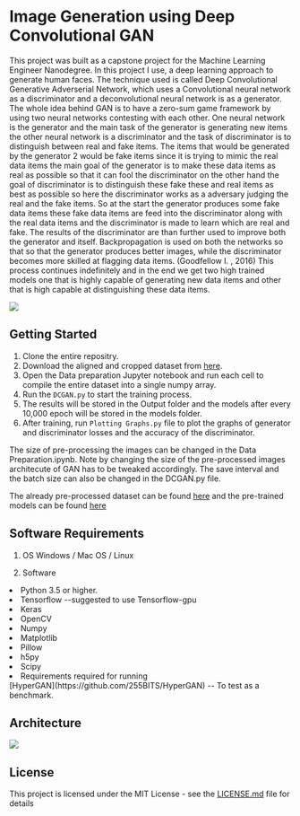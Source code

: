# Image Generation using Deep Convolutional GAN
This project was built as a capstone project for the Machine Learning Engineer Nanodegree. In this project I use, a deep learning approach to generate human faces. The technique used is called Deep Convolutional Generative Adverserial
Network, which uses a Convolutional neural network as a discriminator and a deconvolutional neural network is as a generator.
The whole idea behind GAN is to have a zero-sum game framework by using two neural networks contesting
with each other. One neural network is the generator and the main task of the generator is
generating new items the other neural network is a discriminator and the task of discriminator is
to distinguish between real and fake items. The items that would be generated by the generator
2 would be fake items since it is trying to mimic the real data items the main goal of the generator
is to make these data items as real as possible so that it can fool the discriminator on the other
hand the goal of discriminator is to distinguish these fake these and real items as best as possible
so here the discriminator works as a adversary judging the real and the fake items. So at the start
the generator produces some fake data items these fake data items are feed into the discriminator
along with the real data items and the discriminator is made to learn which are real and fake. The
results of the discriminator are than further used to improve both the generator and itself.
Backpropagation is used on both the networks so that so that the generator produces better
images, while the discriminator becomes more skilled at flagging data items. (Goodfellow I. ,
2016) This process continues indefinitely and in the end we get two high trained models one that
is highly capable of generating new data items and other that is high capable at distinguishing
these data items.

![](100000_epoch_64_bs.gif)

## Getting Started
1. Clone the entire repositry.
2. Download the aligned and cropped dataset from [here](http://mmlab.ie.cuhk.edu.hk/projects/CelebA.html).
3. Open the Data preparation Jupyter notebook and run each cell to compile the entire dataset into a single numpy array.
4. Run the `DCGAN.py` to start the training process.
5. The results will be stored in the Output folder and the models after every 10,000 epoch will be stored in the models folder.
6. After training, run `Plotting Graphs.py` file to plot the graphs of generator and discriminator losses and the accuracy of the discriminator.

The size of pre-processing the images can be changed in the Data Preparation.ipynb. Note by changing the size of the pre-processed images architecute of GAN has to be tweaked accordingly.
The save interval and the batch size can also be changed in the DCGAN.py file.

The already pre-processed dataset can be found [here](https://drive.google.com/open?id=1NABm6XTteqCn6JKbuaK4WuwTfDrDR13h) and the pre-trained models can be found [here](https://drive.google.com/open?id=1f2oxsDzZpLCqF2XKQO6hVQONY1duG0m3)


## Software Requirements
1. OS Windows / Mac OS / Linux

2. Software
<li>Python 3.5 or higher.</li>
<li>Tensorflow --suggested to use Tensorflow-gpu</li>
<li>Keras</li>
<li>OpenCV</li>
<li>Numpy</li>
<li>Matplotlib</li>
<li>Pillow</li>
<li>h5py</li>
<li>Scipy</li>
<li>Requirements required for running</li> 
[HyperGAN](https://github.com/255BITS/HyperGAN) -- To test as a benchmark.

## Architecture
![](DCGAN.png)

## License

This project is licensed under the MIT License - see the [LICENSE.md](LICENSE.md) file for details
